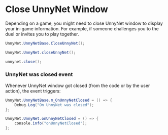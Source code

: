 # Close UnnyNet Window

Depending on a game, you might need to close UnnyNet window to display your in-game information. For example, if someone challenges you to the duel or invites you to play together.

```csharp fct_label="Unity"
UnnyNet.UnnyNetBase.CloseUnnyNet();
```

```csharp fct_label="JavaScript"
UnnyNet.UnnyNet.closeUnnyNet();
```

```java fct_label="Java"
unnynet.close();
```

### UnnyNet was closed event

Whenever UnnyNet window got closed (from the code or by the user action), the event triggers:

```csharp fct_label="Unity"
UnnyNet.UnnyNetBase.m_OnUnnyNetClosed = () => {
    Debug.Log("On UnnyNet was closed");
};
```

```csharp fct_label="JavaScript"
UnnyNet.UnnyNet.onUnnyNetClosed = () => {
    console.info("onUnnyNetClosed");
};
```
